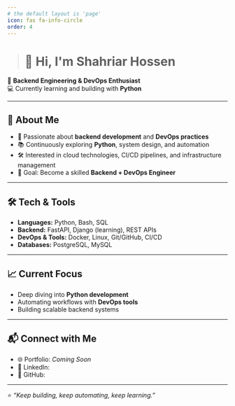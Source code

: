```yaml
---
# the default layout is 'page'
icon: fas fa-info-circle
order: 4
---
```


> # 👋 Hi, I'm Shahriar Hossen  

🚀 **Backend Engineering & DevOps Enthusiast**  
💻 Currently learning and building with **Python**  

---

## 🌱 About Me  
- 🔧 Passionate about **backend development** and **DevOps practices**  
- 📚 Continuously exploring **Python**, system design, and automation  
- 🛠️ Interested in cloud technologies, CI/CD pipelines, and infrastructure management  
- 🎯 Goal: Become a skilled **Backend + DevOps Engineer**  

---

## 🛠️ Tech & Tools  
- **Languages:** Python, Bash, SQL  
- **Backend:** FastAPI, Django (learning), REST APIs  
- **DevOps & Tools:** Docker, Linux, Git/GitHub, CI/CD  
- **Databases:** PostgreSQL, MySQL  

---

## 📈 Current Focus  
- Deep diving into **Python development**  
- Automating workflows with **DevOps tools**  
- Building scalable backend systems  

---

## 📬 Connect with Me  
- 🌐 Portfolio: *Coming Soon*  
- 💼 LinkedIn:  
- 🐙 GitHub:   

---
⭐ *“Keep building, keep automating, keep learning.”*

